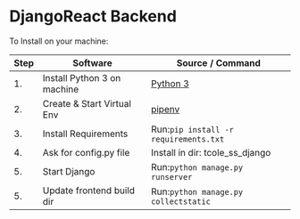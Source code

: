 # DjangoReact Backend

To Install on your machine:

| Step | Software                    | Source / Command                                                                  |
| ---- | --------------------------- | --------------------------------------------------------------------------------- |
| 1.   | Install Python 3 on machine | [Python 3](www.python.org)                                                        |
| 2.   | Create & Start Virtual Env  | [pipenv](https://https://github.com/pypa/pipenv)                                  |
| 3.   | Install Requirements        | Run:`pip install -r requirements.txt`                                             |
| 4.   | Ask for config.py file      | Install in dir: tcole_ss_django                                                   |
| 5.   | Start Django                | Run:`python manage.py runserver`                                                  |
| 5.   | Update frontend build dir   | Run:`python manage.py collectstatic`                                              |
